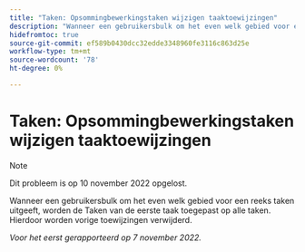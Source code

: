```yaml
---
title: "Taken: Opsommingbewerkingstaken wijzigen taaktoewijzingen"
description: "Wanneer een gebruikersbulk om het even welk gebied voor een reeks taken uitgeeft, worden de Taken van de eerste taak toegepast op alle taken. Hierdoor worden vorige toewijzingen verwijderd."
hidefromtoc: true
source-git-commit: ef589b0430dcc32edde3348960fe3116c863d25e
workflow-type: tm+mt
source-wordcount: '78'
ht-degree: 0%

---
```



# Taken: Opsommingbewerkingstaken wijzigen taaktoewijzingen

>[!NOTE]
>
>Dit probleem is op 10 november 2022 opgelost.


Wanneer een gebruikersbulk om het even welk gebied voor een reeks taken uitgeeft, worden de Taken van de eerste taak toegepast op alle taken. Hierdoor worden vorige toewijzingen verwijderd.

_Voor het eerst gerapporteerd op 7 november 2022._

